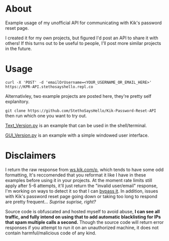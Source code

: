 # About
Example usage of my unofficial API for communicating with Kik's password reset page. 

I created it for my own projects, but figured I'd post an API to share it with others! If this turns out to be useful to people, I'll post more similar  projects in the future.

# Usage
`curl -X 'POST' -d 'emailOrUsername=<YOUR_USERNAME_OR_EMAIL_HERE>' https://KPR-API.stethosayshello.repl.co`

Alternativley, two example projects are posted here, they're pretty self explanitory.

`git clone https://github.com/StethoSaysHello/Kik-Password-Reset-API` then run which one you want to try out.

[Text_Version.py](https://github.com/StethoSaysHello/Kik-Password-Reset-API/blob/main/Text_Version.py) is an example that can be used in the shell/terminal.  

[GUI_Version.py](https://github.com/StethoSaysHello/Kik-Password-Reset-API/blob/main/GUI_Version.py) is an example with a simple windowed user interface.

# Disclaimers
I return the raw response from [ws.kik.com/p](https://ws.kik.com/p), which tends to have some odd formatting, It's reccomended that you reformat it like I have in these examples before using it in your projects. At the moment rate limits still apply after 5-6 attempts, it'll just return the "invalid user/email" response, I'm working on ways to detect it so that I can [bypass it](https://stackoverflow.com/questions/55872164/how-to-rotate-proxies-on-a-python-requests/68451842#68451842). In addition, issues with Kik's password reset page going down or taking too long to respond are pretty frequent... _Suprise suprise, right?_

Source code is obfuscated and hosted myself to avoid abuse, **I can see all traffic, and fully intend on using that to add automatic blacklisting for IPs that spam multiple calls a second.** Though the source code will return error responses if you attempt to run it on an unauthorized machine, it does not contain harmful/malicious code of any kind.



